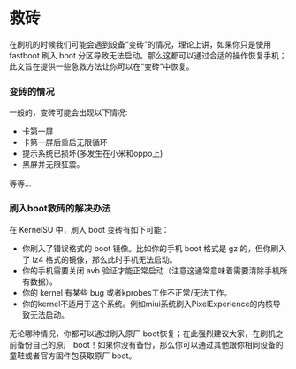 # 救砖
在刷机的时候我们可能会遇到设备“变砖”的情况，理论上讲，如果你只是使用 fastboot 刷入 boot 分区导致无法启动。那么这都可以通过合适的操作恢复手机；此文旨在提供一些急救方法让你可以在“变砖”中恢复。
### 变砖的情况
一般的，变砖可能会出现以下情况:
- 卡第一屏
- 卡第一屏后重启无限循环
- 提示系统已损坏(多发生在小米和oppo上)
- 黑屏并无限狂震。

等等…
### 刷入boot救砖的解决办法
在 KernelSU 中，刷入 boot 变砖有如下可能：

- 你刷入了错误格式的 boot 镜像。比如你的手机 boot 格式是 gz 的，但你刷入了 lz4 格式的镜像，那么此时手机无法启动。
- 你的手机需要关闭 avb 验证才能正常启动（注意这通常意味着需要清除手机所有数据）。
- 你的 kernel 有某些 bug 或者kprobes工作不正常/无法工作。
- 你的kernel不适用于这个系统。例如miui系统刷入PixelExperience的内核导致无法启动。

无论哪种情况，你都可以通过刷入原厂 boot恢复；在此强烈建议大家，在刷机之前备份自己的原厂 boot！如果你没有备份，那么你可以通过其他跟你相同设备的童鞋或者官方固件包获取原厂 boot。